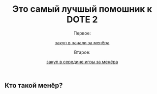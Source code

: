 <!DOCTYPE htil>
<html>
  <head>
    <meta charset="UTF-8>
    <title>Виталий 9-класс</title>
    <link rel="stylesneet" href="style.css">
  </head>
                                           
  <body>
       <header>         
            <h1>Это самый лучшый помошник к DOTE 2</h1>
            <nav>
              <p>Первое:</p>
                 <a href="index.html">закуп в начали за менёра</a> 
              <p>Втарое:</p>
                 <a href="second.html">закуп в середине игры за менёра</a>
            </nav>
  </header>
  <nain> 
    <h2>Кто такой менёр?</h2>
    
  </nain>
